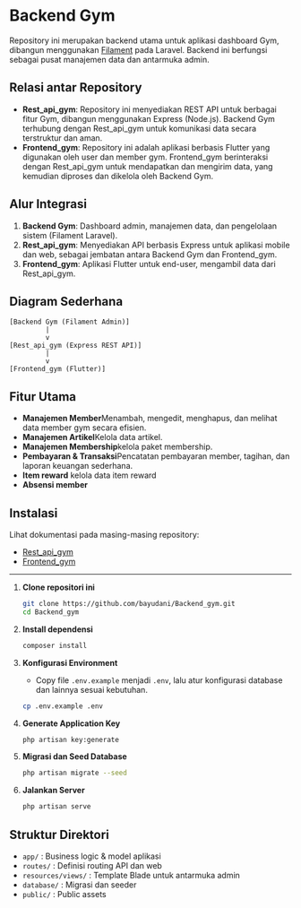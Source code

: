 
# Backend Gym

Repository ini merupakan backend utama untuk aplikasi dashboard Gym, dibangun menggunakan [Filament](https://filamentphp.com/) pada Laravel. Backend ini berfungsi sebagai pusat manajemen data dan antarmuka admin.

## Relasi antar Repository

- **Rest_api_gym**: Repository ini menyediakan REST API untuk berbagai fitur Gym, dibangun menggunakan Express (Node.js). Backend Gym terhubung dengan Rest_api_gym untuk komunikasi data secara terstruktur dan aman.
- **Frontend_gym**: Repository ini adalah aplikasi berbasis Flutter yang digunakan oleh user dan member gym. Frontend_gym berinteraksi dengan Rest_api_gym untuk mendapatkan dan mengirim data, yang kemudian diproses dan dikelola oleh Backend Gym.

## Alur Integrasi

1. **Backend Gym**: Dashboard admin, manajemen data, dan pengelolaan sistem (Filament Laravel).
2. **Rest_api_gym**: Menyediakan API berbasis Express untuk aplikasi mobile dan web, sebagai jembatan antara Backend Gym dan Frontend_gym.
3. **Frontend_gym**: Aplikasi Flutter untuk end-user, mengambil data dari Rest_api_gym.

## Diagram Sederhana

```
[Backend Gym (Filament Admin)]
         |
         v
[Rest_api_gym (Express REST API)]
         |
         v
[Frontend_gym (Flutter)]
```


## Fitur Utama

- **Manajemen Member**Menambah, mengedit, menghapus, dan melihat data member gym secara efisien.
- **Manajemen Artikel**Kelola data artikel.
- **Manajemen Membership**kelola paket membership.
- **Pembayaran & Transaksi**Pencatatan pembayaran member, tagihan, dan laporan keuangan sederhana.
- **Item reward**
  kelola data item reward
- **Absensi member**

## Instalasi

Lihat dokumentasi pada masing-masing repository:

- [Rest_api_gym](https://github.com/bayudani/Rest_api_gym)
- [Frontend_gym](https://github.com/bayudani/frontend_gym)

---

1. **Clone repositori ini**

   ```bash
   git clone https://github.com/bayudani/Backend_gym.git
   cd Backend_gym
   ```
2. **Install dependensi**

   ```bash
   composer install
   ```
3. **Konfigurasi Environment**

   - Copy file `.env.example` menjadi `.env`, lalu atur konfigurasi database dan lainnya sesuai kebutuhan.

   ```bash
   cp .env.example .env
   ```
4. **Generate Application Key**

   ```bash
   php artisan key:generate
   ```
5. **Migrasi dan Seed Database**

   ```bash
   php artisan migrate --seed
   ```
6. **Jalankan Server**

   ```bash
   php artisan serve
   ```

## Struktur Direktori

- `app/` : Business logic & model aplikasi
- `routes/` : Definisi routing API dan web
- `resources/views/` : Template Blade untuk antarmuka admin
- `database/` : Migrasi dan seeder
- `public/` : Public assets
